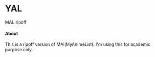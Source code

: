 # YAL
MAL ripoff
#### About
This is a ripoff version of MAl(MyAnimeList). I'm using this for academic purpose only.
